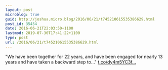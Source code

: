 ```yaml
---
layout: post
microblog: true
guid: http://joshua.micro.blog/2016/06/21/t745210615535386629.html
post_id: 35454
date: 2016-06-21T22:03:50+1100
lastmod: 2019-07-30T17:41:22+1100
type: post
url: /2016/06/21/t745210615535386629.html
---
```

"We have been together for 22 years, and have been engaged for nearly 13 years and have taken a backward step to..." [t.co/dy4m5YC3f...](https://t.co/dy4m5YC3fF)

